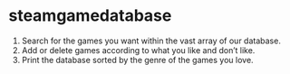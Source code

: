 # steamgamedatabase
1. Search for the games you want within the vast array of our database.
2. Add or delete games according to what you like and don’t like.
3. Print the database sorted by the genre of the games you love.
